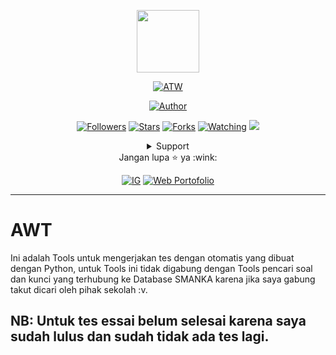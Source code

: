 <p align="center">
<img src="https://nizar.nfitec.com/favicon/logo.png" width="100"/>
</p>
<p align="center">
<a href="#"><img title="ATW" src="https://img.shields.io/badge/AWT-blueviolet?style=for-the-badge"></a>
</p>
<p align="center">
<a href="https://github.com/nizarfadlan"><img title="Author" src="https://img.shields.io/badge/AUTHOR-NIZAR-orange.svg?style=for-the-badge&logo=github"></a>
</p>
<p align="center">
<a href="https://github.com/nizarfadlan/followers"><img title="Followers" src="https://img.shields.io/github/followers/nizarfadlan?color=blue&style=flat-square"></a>
<a href="https://github.com/nizarfadlan/AWT/stargazers/"><img title="Stars" src="https://img.shields.io/github/stars/nizarfadlan/AWT?color=red&style=flat-square"></a>
<a href="https://github.com/nizarfadlan/AWT/network/members"><img title="Forks" src="https://img.shields.io/github/forks/nizarfadlan/AWT?color=red&style=flat-square"></a>
<a href="https://github.com/nizarfadlan/AWT/watchers"><img title="Watching" src="https://img.shields.io/github/watchers/nizarfadlan/AWT?label=Watchers&color=blue&style=flat-square"></a>
<a href="https://hits.seeyoufarm.com"><img src="https://hits.seeyoufarm.com/api/count/incr/badge.svg?url=https%3A%2F%2Fgithub.com%2Fnizarfadlan%2FAWT&count_bg=%2379C83D&title_bg=%23555555&icon=probot.svg&icon_color=%2300FF6D&title=hits&edge_flat=false"/></a>
</p>
<div align="center">
 <details>
  <summary>Support</summary>
  <p align="center">
   <a href="https://trakteer.id/nizariyf" target="_blank"><img title="Trakteer" src="https://img.shields.io/badge/Trakteer-red?style=for-the-badge"></a>
   <a href="https://paypal.me/niyf1" target="_blank"><img title="Paypal" src="https://img.shields.io/badge/Paypal-blue?style=for-the-badge"></a>
  </p>
 </details>
 Jangan lupa ⭐️ ya :wink:
 <p align="center">
  <a href="https://instagram.com/nizariyf_/" target="_blank"><img title="IG" src="https://img.shields.io/badge/Follow-Instagram-orange"></a>
  <a href="https://nizarfadlan.dev" target="_blank"><img title="Web Portofolio" src="https://img.shields.io/badge/Website-Portofolio-blueviolet"></a>
 </p>
</div>

---
# AWT
Ini adalah Tools untuk mengerjakan tes dengan otomatis yang dibuat dengan Python, untuk Tools ini tidak digabung dengan Tools pencari soal dan kunci yang terhubung ke Database SMANKA karena jika saya gabung takut dicari oleh pihak sekolah :v.

NB: Untuk tes essai belum selesai karena saya sudah lulus dan sudah tidak ada tes lagi.
---
   
